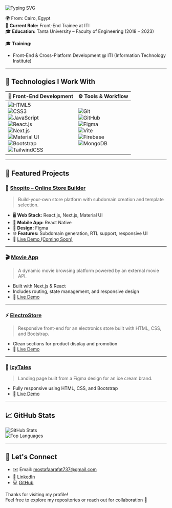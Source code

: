 ![Typing SVG](https://readme-typing-svg.herokuapp.com?color=%2390EE90&size=32&center=true&vCenter=true&width=600&height=50&lines=Hello+I'm+Mostafa+Arafat+%F0%9F%91%8B;Front-End+Developer;React.js+%26+Next.js+Specialist;)

🌍 From: Cairo, Egypt  
💼 **Current Role:** Front-End Trainee at ITI  
🎓 **Education:** Tanta University – Faculty of Engineering (2018 – 2023)  

🎓 **Training:**  
- Front-End & Cross-Platform Development @ ITI (Information Technology Institute)
---
## 🚀 Technologies I Work With

| 🎨 **Front-End Development** | ⚙️ **Tools & Workflow** |
|-----------------------------|--------------------------|
| ![HTML5](https://img.shields.io/badge/-HTML5-E34F26?logo=html5&logoColor=white&style=for-the-badge)<br>![CSS3](https://img.shields.io/badge/-CSS3-1572B6?logo=css3&logoColor=white&style=for-the-badge)<br>![JavaScript](https://img.shields.io/badge/-JavaScript-F7DF1E?logo=javascript&logoColor=black&style=for-the-badge)<br>![React.js](https://img.shields.io/badge/-React.js-61DAFB?logo=react&logoColor=white&style=for-the-badge)<br>![Next.js](https://img.shields.io/badge/-Next.js-000000?logo=next.js&logoColor=white&style=for-the-badge)<br>![Material UI](https://img.shields.io/badge/-Material--UI-007FFF?logo=mui&logoColor=white&style=for-the-badge)<br>![Bootstrap](https://img.shields.io/badge/-Bootstrap-7952B3?logo=bootstrap&logoColor=white&style=for-the-badge)<br>![TailwindCSS](https://img.shields.io/badge/-TailwindCSS-38B2AC?logo=tailwind-css&logoColor=white&style=for-the-badge) | ![Git](https://img.shields.io/badge/-Git-F05032?logo=git&logoColor=white&style=for-the-badge)<br>![GitHub](https://img.shields.io/badge/-GitHub-181717?logo=github&logoColor=white&style=for-the-badge)<br>![Figma](https://img.shields.io/badge/-Figma-F24E1E?logo=figma&logoColor=white&style=for-the-badge)<br>![Vite](https://img.shields.io/badge/-Vite-646CFF?logo=vite&logoColor=white&style=for-the-badge)<br>![Firebase](https://img.shields.io/badge/-Firebase-FFCA28?logo=firebase&logoColor=black&style=for-the-badge)<br>![MongoDB](https://img.shields.io/badge/-MongoDB-47A248?logo=mongodb&logoColor=white&style=for-the-badge) |


---

## 💼 Featured Projects

### 🔧 [Shopito – Online Store Builder](https://github.com/Mostafa219)
> Build-your-own store platform with subdomain creation and template selection.

- 🖥️ **Web Stack:** React.js, Next.js, Material UI  
- 📱 **Mobile App:** React Native  
- 🎨 **Design:** Figma  
- 🌐 **Features:** Subdomain generation, RTL support, responsive UI  
- 🔗 [Live Demo (Coming Soon)]()

---

### 🎬 [Movie App](https://movie-app-peach-psi.vercel.app/)
> A dynamic movie browsing platform powered by an external movie API.

- Built with Next.js & React  
- Includes routing, state management, and responsive design  
- 🔗 [Live Demo](https://movie-app-peach-psi.vercel.app/)

---

### ⚡ [ElectroStore](https://electrostorewebsite.netlify.app/)
> Responsive front-end for an electronics store built with HTML, CSS, and Bootstrap.

- Clean sections for product display and promotion  
- 🔗 [Live Demo](https://electrostorewebsite.netlify.app/)

---

### 🍦 [IcyTales](https://icytales.netlify.app/)
> Landing page built from a Figma design for an ice cream brand.

- Fully responsive using HTML, CSS, and Bootstrap  
- 🔗 [Live Demo](https://icytales.netlify.app/)

---

## 📈 GitHub Stats

![GitHub Stats](https://github-readme-stats.vercel.app/api?username=Mostafa219&show_icons=true&theme=dark)  
![Top Languages](https://github-readme-stats.vercel.app/api/top-langs/?username=Mostafa219&layout=compact&theme=dark)

---

## 💬 Let's Connect

- ✉️ Email: mostafaarafat737@gmail.com  
- 🔗 [LinkedIn](https://www.linkedin.com/in/mostafa-ismail-arafat)  
- 💻 [GitHub](https://github.com/Mostafa219)

Thanks for visiting my profile!  
Feel free to explore my repositories or reach out for collaboration 🤝
